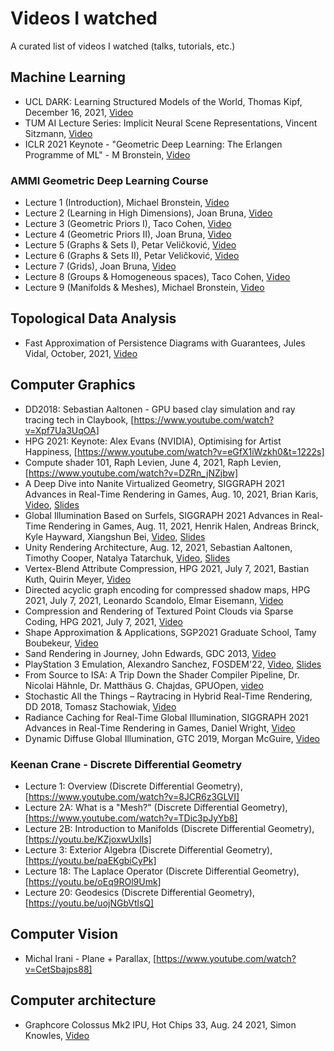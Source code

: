 # Videos I watched
A curated list of videos I watched (talks, tutorials, etc.)

## Machine Learning
- UCL DARK: Learning Structured Models of the World, Thomas Kipf, December 16, 2021, [Video](https://www.youtube.com/watch?v=oLKwRBeBRRA)
- TUM AI Lecture Series: Implicit Neural Scene Representations, Vincent Sitzmann, [Video](https://www.youtube.com/watch?v=__F9CCqbWQk)
- ICLR 2021 Keynote - "Geometric Deep Learning: The Erlangen Programme of ML" - M Bronstein, [Video](https://www.youtube.com/watch?v=w6Pw4MOzMuo)

### AMMI Geometric Deep Learning Course
- Lecture 1 (Introduction), Michael Bronstein, [Video](https://youtu.be/PtA0lg_e5nA)
- Lecture 2 (Learning in High Dimensions), Joan Bruna, [Video](https://youtu.be/4RmpSvQ2LL0)
- Lecture 3 (Geometric Priors I), Taco Cohen, [Video](https://youtu.be/fWBrupgU4X8)
- Lecture 4 (Geometric Priors II), Joan Bruna, [Video](https://youtu.be/ERL17gbbSwo)
- Lecture 5 (Graphs & Sets I), Petar Veličković, [Video](https://youtu.be/E_Wweuk5iqA)
- Lecture 6 (Graphs & Sets II), Petar Veličković, [Video](https://youtu.be/i79ewWQiUX4)
- Lecture 7 (Grids), Joan Bruna, [Video](https://youtu.be/O2-I0y8ACj4)
- Lecture 8 (Groups & Homogeneous spaces), Taco Cohen, [Video](https://youtu.be/kee16fXU8h0)
- Lecture 9 (Manifolds & Meshes), Michael Bronstein, [Video](https://youtu.be/WVTrWGiZF8E)

## Topological Data Analysis
- Fast Approximation of Persistence Diagrams with Guarantees, Jules Vidal, October, 2021, [Video](https://www.youtube.com/watch?v=QrgjeZ-pJVQ)

## Computer Graphics
- DD2018: Sebastian Aaltonen - GPU based clay simulation and ray tracing tech in Claybook, [https://www.youtube.com/watch?v=Xpf7Ua3UqOA]
- HPG 2021: Keynote: Alex Evans (NVIDIA), Optimising for Artist Happiness, [https://www.youtube.com/watch?v=eGfX1iWzkh0&t=1222s]
- Compute shader 101, Raph Levien, June 4, 2021, Raph Levien, [https://www.youtube.com/watch?v=DZRn_jNZjbw]
- A Deep Dive into Nanite Virtualized Geometry, SIGGRAPH 2021 Advances in Real-Time Rendering in Games, Aug. 10, 2021, Brian Karis, [Video](https://youtu.be/eviSykqSUUw), [Slides](http://advances.realtimerendering.com/s2021/Karis_Nanite_SIGGRAPH_Advances_2021_final.pdf)
- Global Illumination Based on Surfels, SIGGRAPH 2021 Advances in Real-Time Rendering in Games, Aug. 11, 2021, Henrik Halen, Andreas Brinck, Kyle Hayward, Xiangshun Bei, [Video](https://youtu.be/Uea9Wq1XdA4), [Slides](https://advances.realtimerendering.com/s2021/SIGGRAPH%20Advances%202021%20-%20Surfel%20GI.pdf)
- Unity Rendering Architecture, Aug. 12, 2021, Sebastian Aaltonen, Timothy Cooper, Natalya Tatarchuk, [Video](https://youtu.be/6LzcXPIWUbc), [Slides](http://enginearchitecture.realtimerendering.com/downloads/reac2021_unity_rendering_engine_architecture.pdf)
- Vertex-Blend Attribute Compression, HPG 2021, July 7, 2021, Bastian Kuth, Quirin Meyer, [Video](https://www.youtube.com/watch?v=L8IfdFokzDA&t=3920s)
- Directed acyclic graph encoding for compressed shadow maps, HPG 2021, July 7, 2021, Leonardo Scandolo, Elmar Eisemann, [Video](https://www.youtube.com/watch?v=L8IfdFokzDA&t=5710s)
- Compression and Rendering of Textured Point Clouds via Sparse Coding, HPG 2021, July 7, 2021, [Video](https://www.youtube.com/watch?v=L8IfdFokzDA&t=7290s)
- Shape Approximation & Applications, SGP2021 Graduate School, Tamy Boubekeur, [Video](https://www.youtube.com/watch?v=CjBTg1eXZz8)
- Sand Rendering in Journey, John Edwards, GDC 2013, [Video](https://www.youtube.com/watch?v=wt2yYnBRD3U)
- PlayStation 3 Emulation, Alexandro Sanchez, FOSDEM'22, [Video](https://www.youtube.com/watch?v=4joCMfTPP4M), [Slides](https://fosdem.org/2022/schedule/event/ps3/attachments/slides/5257/export/events/attachments/ps3/slides/5257/slides.pdf)
- From Source to ISA: A Trip Down the Shader Compiler Pipeline, Dr. Nicolai Hähnle, Dr. Matthäus G. Chajdas, GPUOpen, [video](https://youtu.be/_ilAL-1-moA)
- Stochastic All the Things – Raytracing in Hybrid Real-Time Rendering, DD 2018, Tomasz Stachowiak, [Video](https://youtu.be/YwV4GOBdFXo)
- Radiance Caching for Real-Time Global Illumination, SIGGRAPH 2021 Advances in Real-Time Rendering in Games, Daniel Wright, [Video](https://youtu.be/2GYXuM10riw)
- Dynamic Diffuse Global Illumination, GTC 2019, Morgan McGuire, [Video](https://developer.nvidia.com/video/gdc-19/dynamic_diffuse_global_illumination)

### Keenan Crane - Discrete Differential Geometry
- Lecture 1: Overview (Discrete Differential Geometry), [https://www.youtube.com/watch?v=8JCR6z3GLVI]
- Lecture 2A: What is a "Mesh?" (Discrete Differential Geometry), [https://www.youtube.com/watch?v=TDic3pJyYb8]
- Lecture 2B: Introduction to Manifolds (Discrete Differential Geometry), [https://youtu.be/KZjoxwUxlIs]
- Lecture 3: Exterior Algebra (Discrete Differential Geometry), [https://youtu.be/paEKgbiCyPk]
- Lecture 18: The Laplace Operator (Discrete Differential Geometry), [https://youtu.be/oEq9ROl9Umk]
- Lecture 20: Geodesics (Discrete Differential Geometry), [https://youtu.be/uojNGbVtlsQ]

## Computer Vision
- Michal Irani - Plane + Parallax, [https://www.youtube.com/watch?v=CetSbajps88]

## Computer architecture
- Graphcore Colossus Mk2 IPU, Hot Chips 33, Aug. 24 2021, Simon Knowles, [Video](https://youtu.be/TA4WHnuXCsc)